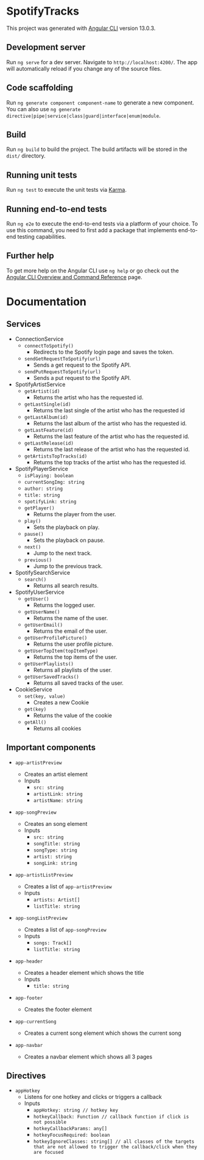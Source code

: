 # SpotifyTracks

This project was generated with [Angular CLI](https://github.com/angular/angular-cli) version 13.0.3.

## Development server

Run `ng serve` for a dev server. Navigate to `http://localhost:4200/`. The app will automatically reload if you change any of the source files.

## Code scaffolding

Run `ng generate component component-name` to generate a new component. You can also use `ng generate directive|pipe|service|class|guard|interface|enum|module`.

## Build

Run `ng build` to build the project. The build artifacts will be stored in the `dist/` directory.

## Running unit tests

Run `ng test` to execute the unit tests via [Karma](https://karma-runner.github.io).

## Running end-to-end tests

Run `ng e2e` to execute the end-to-end tests via a platform of your choice. To use this command, you need to first add a package that implements end-to-end testing capabilities.

## Further help

To get more help on the Angular CLI use `ng help` or go check out the [Angular CLI Overview and Command Reference](https://angular.io/cli) page.


# Documentation

## Services
- ConnectionService
    - `connectToSpotify()`
        - Redirects to the Spotify login page and saves the token.
    - `sendGetRequestToSpotify(url)`      
        - Sends a get request to the Spotify API.
    - `sendPutRequestToSpotify(url)`
        - Sends a put request to the Spotify API.
- SpotifyArtistService
    - `getArtist(id)`
        - Returns the artist who has the requested id.
    - `getLastSingle(id)`
        - Returns the last single of the artist who has the requested id
    - `getLastAlbum(id)`
        - Returns the last album of the artist who has the requested id.
    - `getLastFeature(id)`
        - Returns the last feature of the artist who has the requested id.
    - `getLastRelease(id)`
        - Returns the last release of the artist who has the requested id.
    - `getArtistsTopTracks(id)`
        - Returns the top tracks of the artist who has the requested id.
- SpotifyPlayerService
    - `isPlaying: boolean`
    - `currentSongImg: string`
    - `author: string`
    - `title: string`
    - `spotifyLink: string`
    - `getPlayer()`
        - Returns the player from the user.
    - `play()`
        - Sets the playback on play.
    - `pause()`
        - Sets the playback on pause.
    - `next()`
        - Jump to the next track.
    - `previous()`
        - Jump to the previous track.
- SpotifySearchService
    - `search()`
        - Returns all search results.
- SpotifyUserService
    - `getUser()`
        - Returns the logged user.
    - `getUserName()`
        - Returns the name of the user.
    - `getUserEmail()`
        - Returns the email of the user.
    - `getUserProfilePicture()`
        - Returns the user profile picture.
    - `getUserTopItem(topItemType)`
        - Returns the top items of the user.
    - `getUserPlaylists()`
        - Returns all playlists of the user.
    - `getUserSavedTracks()`
        - Returns all saved tracks of the user.
- CookieService
    - `set(key, value)`
        - Creates a new Cookie
    - `get(key)`
        - Returns the value of the cookie
    - `getAll()`
        - Returns all cookies

## Important components

- `app-artistPreview`
    - Creates an artist element
    - Inputs
        - `src: string`
        - `artistLink: string`
        - `artistName: string`
- `app-songPreview`
    - Creates an song element
    - Inputs
        - `src: string`
        - `songTitle: string`
        - `songType: string`
        - `artist: string`
        - `songLink: string`
- `app-artistListPreview`
    - Creates a list of `app-artistPreview`
    - Inputs
        - `artists: Artist[]`
        - `listTitle: string`
- `app-songListPreview`
    - Creates a list of `app-songPreview`
    - Inputs
        - `songs: Track[]`
        - `listTitle: string`

- `app-header`
    - Creates a header element which shows the title
    - Inputs
        - `title: string`
- `app-footer`
    - Creates the footer element
- `app-currentSong`
    - Creates a current song element which shows the current song
- `app-navbar`
    - Creates a navbar element which shows all 3 pages

## Directives

- `appHotkey`
    - Listens for one hotkey and clicks or triggers a callback
    - Inputs
        - `appHotkey: string // hotkey key`
        - `hotkeyCallback: Function // callback function if click is not possible`
        - `hotkeyCallbackParams: any[]`
        - `hotkeyFocusRequired: boolean`
        - `hotkeyIgnoreClasses: string[] // all classes of the targets that are not allowed to trigger the callback/click when they are focused`